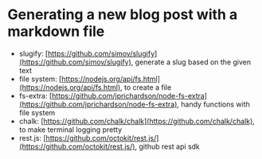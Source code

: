 # Generating a new blog post with a markdown file

* slugify: [https://github.com/simov/slugify](https://github.com/simov/slugify), generate a slug based on the given text
* file system: [https://nodejs.org/api/fs.html](https://nodejs.org/api/fs.html), to create a file
* fs-extra: [https://github.com/jprichardson/node-fs-extra](https://github.com/jprichardson/node-fs-extra), handy functions with file system
* chalk: [https://github.com/chalk/chalk](https://github.com/chalk/chalk), to make terminal logging pretty
* rest.js: [https://github.com/octokit/rest.js/](https://github.com/octokit/rest.js/), github rest api sdk

